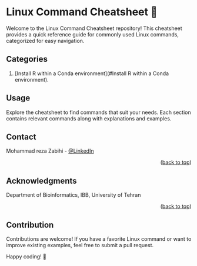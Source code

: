 # Linux Command Cheatsheet 🐧

Welcome to the Linux Command Cheatsheet repository! This cheatsheet provides a quick reference guide for commonly used Linux commands, categorized for easy navigation.

## Categories

1. [Install R within a Conda environment](#Install R within a Conda environment).

## Usage

Explore the cheatsheet to find commands that suit your needs. Each section contains relevant commands along with explanations and examples.

<!-- CONTACT -->
## Contact

Mohammad reza Zabihi - [@LinkedIn](https://www.linkedin.com/in/mohammad-reza-zabihi/)


<p align="right">(<a href="#readme-top">back to top</a>)</p>



<!-- ACKNOWLEDGMENTS -->
## Acknowledgments

Department of Bioinformatics, IBB, University of Tehran

<p align="right">(<a href="#readme-top">back to top</a>)</p>

## Contribution

Contributions are welcome! If you have a favorite Linux command or want to improve existing examples, feel free to submit a pull request.


Happy coding! 🚀
